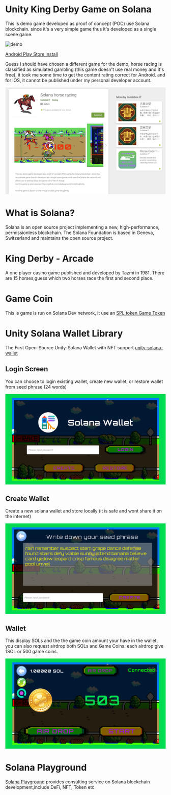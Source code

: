 # Unity King Derby Game on Solana
  This is demo game developed as proof of concept (POC) use Solana blockchain. since it's a very simple game thus it's developed as a single scene game.

  ![demo](https://github.com/solplayground/UnityKingDerby/blob/main/Docs/racingsolana.gif?raw=true)

   
  [Android Play Store install](https://play.google.com/store/apps/details?id=com.solanaplayground.horseracing)

Guess I should have chosen a different game for the demo, horse racing is classified as simulated gambling (this game doesn't use real money and it's free),
it took me some time to get the content rating correct for Android. and for iOS, 
it cannot be published under my personal developer account.

  ![playstore](https://github.com/solplayground/UnityKingDerby/blob/main/Docs/playstore.png?raw=true)

# What is Solana?

Solana is an open source project implementing a new, high-performance, permissionless blockchain. The Solana Foundation is based in Geneva, Switzerland and maintains the open source project.

# King Derby - Arcade
A one player casino game published and developed by Tazmi in 1981. There are 15 horses,guess which two horses race the first and second place.

# Game Coin
  This is game is run on Solana Dev network, it use an [SPL token Game Token](https://solscan.io/token/B8CkpKeRJU2aUn5vb9o6FTayWi6fnbTsfZbQBveB4st3?cluster=devnet)

# Unity Solana Wallet Library

The First Open-Source Unity-Solana Wallet with NFT support [unity-solana-wallet](https://github.com/allartprotocol/unity-solana-wallet)

## Login Screen
   You can choose to login existing wallet, create new wallet, or restore wallet from seed phrase (24 words)
   
   ![Login](https://github.com/solplayground/UnityKingDerby/blob/main/Docs/login_screen.png?raw=true) 

## Create Wallet
   Create a new solana wallet and store locally (it is safe and wont share it on the internet)

   ![Create Wallet](https://github.com/solplayground/UnityKingDerby/blob/main/Docs/create_wallet.png?raw=true)

## Wallet
   This display SOLs and the the game coin amount your have in the wallet, you can also request airdrop both SOLs and Game Coins.
each airdrop give 1SOL or 500 game coins.
    
   ![Wallet](https://github.com/solplayground/UnityKingDerby/blob/main/Docs/wallet_screen.png?raw=true)
    

# Solana Playground
 [Solana Playground](https://www.solana-playground.com/) provides consulting service on Solana blockchain development,include DeFi, NFT, Token etc



